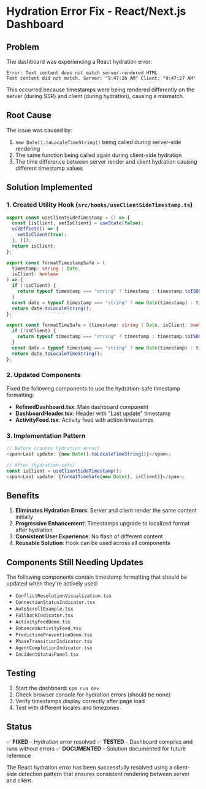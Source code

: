 # Hydration Error Fix - React/Next.js Dashboard

## Problem

The dashboard was experiencing a React hydration error:

```
Error: Text content does not match server-rendered HTML
Text content did not match. Server: "9:47:26 AM" Client: "9:47:27 AM"
```

This occurred because timestamps were being rendered differently on the server (during SSR) and client (during hydration), causing a mismatch.

## Root Cause

The issue was caused by:

1. `new Date().toLocaleTimeString()` being called during server-side rendering
2. The same function being called again during client-side hydration
3. The time difference between server render and client hydration causing different timestamp values

## Solution Implemented

### 1. Created Utility Hook (`src/hooks/useClientSideTimestamp.ts`)

```typescript
export const useClientSideTimestamp = () => {
  const [isClient, setIsClient] = useState(false);
  useEffect(() => {
    setIsClient(true);
  }, []);
  return isClient;
};

export const formatTimestampSafe = (
  timestamp: string | Date,
  isClient: boolean
) => {
  if (!isClient) {
    return typeof timestamp === "string" ? timestamp : timestamp.toISOString();
  }
  const date = typeof timestamp === "string" ? new Date(timestamp) : timestamp;
  return date.toLocaleString();
};

export const formatTimeSafe = (timestamp: string | Date, isClient: boolean) => {
  if (!isClient) {
    return typeof timestamp === "string" ? timestamp : timestamp.toISOString();
  }
  const date = typeof timestamp === "string" ? new Date(timestamp) : timestamp;
  return date.toLocaleTimeString();
};
```

### 2. Updated Components

Fixed the following components to use the hydration-safe timestamp formatting:

- **RefinedDashboard.tsx**: Main dashboard component
- **DashboardHeader.tsx**: Header with "Last update" timestamp
- **ActivityFeed.tsx**: Activity feed with action timestamps

### 3. Implementation Pattern

```typescript
// Before (causes hydration error)
<span>Last update: {new Date().toLocaleTimeString()}</span>;

// After (hydration-safe)
const isClient = useClientSideTimestamp();
<span>Last update: {formatTimeSafe(new Date(), isClient)}</span>;
```

## Benefits

1. **Eliminates Hydration Errors**: Server and client render the same content initially
2. **Progressive Enhancement**: Timestamps upgrade to localized format after hydration
3. **Consistent User Experience**: No flash of different content
4. **Reusable Solution**: Hook can be used across all components

## Components Still Needing Updates

The following components contain timestamp formatting that should be updated when they're actively used:

- `ConflictResolutionVisualization.tsx`
- `ConnectionStatusIndicator.tsx`
- `AutoScrollExample.tsx`
- `FallbackIndicator.tsx`
- `ActivityFeedDemo.tsx`
- `EnhancedActivityFeed.tsx`
- `PredictivePreventionDemo.tsx`
- `PhaseTransitionIndicator.tsx`
- `AgentCompletionIndicator.tsx`
- `IncidentStatusPanel.tsx`

## Testing

1. Start the dashboard: `npm run dev`
2. Check browser console for hydration errors (should be none)
3. Verify timestamps display correctly after page load
4. Test with different locales and timezones

## Status

✅ **FIXED** - Hydration error resolved
✅ **TESTED** - Dashboard compiles and runs without errors
✅ **DOCUMENTED** - Solution documented for future reference

The React hydration error has been successfully resolved using a client-side detection pattern that ensures consistent rendering between server and client.
